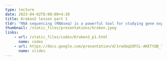 ```yaml
---
type: lecture
date: 2023-04-02T8:00:00+4:30
title: Kraken2 lesson part 1
tldr: "RNA sequencing (RNAseq) is a powerful tool for studying gene expression and regulation in a wide range of biological systems. This course will provide an introduction to RNAseq data analysis, including data preprocessing, alignment, quantification, differential gene expression analysis, and functional interpretation."
thumbnail: /static_files/presentations/kraken.jpeg
links: 
    - url: /static_files/codes/Kraken2_p1.html
      name: codes
    - url: https://docs.google.com/presentation/d/1rwGbqZdFCL-AKETtQB_YkciCZeGW8k12ck_FqnNPyrA/edit?usp=share_link
      name: slides
---
```

